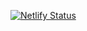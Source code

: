 [![Netlify Status](https://api.netlify.com/api/v1/badges/019c83da-79c1-42c4-be3c-cea316fe039c/deploy-status)](https://app.netlify.com/sites/mukesh-king/deploys)
